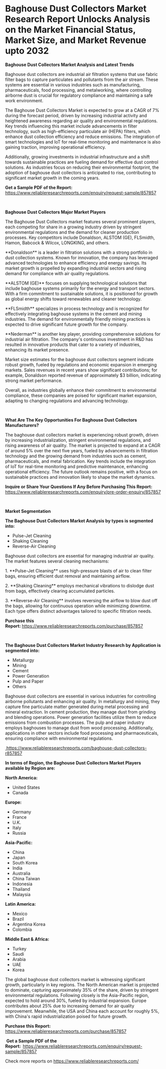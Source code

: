 <p><h1>Baghouse Dust Collectors Market Research Report Unlocks Analysis on the Market Financial Status, Market Size, and Market Revenue upto 2032</h1></p><p><strong>Baghouse Dust Collectors Market Analysis and Latest Trends</strong></p>
<p><p>Baghouse dust collectors are industrial air filtration systems that use fabric filter bags to capture particulates and pollutants from the air stream. These systems are essential in various industries such as manufacturing, pharmaceuticals, food processing, and metalworking, where controlling airborne dust is crucial for regulatory compliance and maintaining a safe work environment.</p><p>The Baghouse Dust Collectors Market is expected to grow at a CAGR of 7% during the forecast period, driven by increasing industrial activity and heightened awareness regarding air quality and environmental regulations. Key trends influencing this market include advancements in filter technology, such as high-efficiency particulate air (HEPA) filters, which enhance dust collection efficiency and reduce emissions. The integration of smart technologies and IoT for real-time monitoring and maintenance is also gaining traction, improving operational efficiency.</p><p>Additionally, growing investments in industrial infrastructure and a shift towards sustainable practices are fueling demand for effective dust control solutions. As industries focus on reducing their environmental footprint, the adoption of baghouse dust collectors is anticipated to rise, contributing to significant market growth in the coming years.</p></p>
<p><strong>Get a Sample PDF of the Report:&nbsp;</strong> <a href="https://www.reliableresearchreports.com/enquiry/request-sample/857857?utm_campaign=2227&utm_medium=2&utm_source=Github&utm_content=ia&utm_term=17022025&utm_id=baghouse-dust-collectors">https://www.reliableresearchreports.com/enquiry/request-sample/857857</a></p>
<p>&nbsp;</p>
<p><strong>Baghouse Dust Collectors Major Market Players</strong></p>
<p><p>The Baghouse Dust Collectors market features several prominent players, each competing for share in a growing industry driven by stringent environmental regulations and the demand for cleaner production processes. Key competitors include Donaldson, ALSTOM (GE), FLSmidth, Hamon, Babcock & Wilcox, LONGKING, and others.</p><p>**Donaldson** is a leader in filtration solutions with a strong portfolio in dust collection systems. Known for innovation, the company has leveraged advanced technologies to enhance efficiency and energy savings. Its market growth is propelled by expanding industrial sectors and rising demand for compliance with air quality regulations.</p><p>**ALSTOM (GE)** focuses on supplying technological solutions that include baghouse systems primarily for the energy and transport sectors. With a firm commitment to sustainable solutions, it is positioned for growth as global energy shifts toward renewables and cleaner technology.</p><p>**FLSmidth** specializes in process technology and is recognized for effectively integrating baghouse systems in the cement and mining industries. The demand for environmentally friendly mining practices is expected to drive significant future growth for the company.</p><p>**Nederman** is another key player, providing comprehensive solutions for industrial air filtration. The company's continuous investment in R&D has resulted in innovative products that cater to a variety of industries, enhancing its market presence.</p><p>Market size estimates for the baghouse dust collectors segment indicate robust growth, fueled by regulations and economic expansion in emerging markets. Sales revenues in recent years show significant contributions; for example, Donaldson reported revenue of approximately $3 billion, indicating strong market performance.</p><p>Overall, as industries globally enhance their commitment to environmental compliance, these companies are poised for significant market expansion, adapting to changing regulations and advancing technology.</p></p>
<p>&nbsp;</p>
<p><strong>What Are The Key Opportunities For Baghouse Dust Collectors Manufacturers?</strong></p>
<p><p>The baghouse dust collectors market is experiencing robust growth, driven by increasing industrialization, stringent environmental regulations, and rising awareness of air quality. The market is projected to expand at a CAGR of around 5% over the next five years, fueled by advancements in filtration technology and the growing demand from industries such as cement, pharmaceuticals, and metal fabrication. Key trends include the integration of IoT for real-time monitoring and predictive maintenance, enhancing operational efficiency. The future outlook remains positive, with a focus on sustainable practices and innovation likely to shape the market dynamics.</p></p>
<p><strong>Inquire or Share Your Questions If Any Before Purchasing This Report:</strong> <a href="https://www.reliableresearchreports.com/enquiry/pre-order-enquiry/857857?utm_campaign=2227&utm_medium=2&utm_source=Github&utm_content=ia&utm_term=17022025&utm_id=baghouse-dust-collectors">https://www.reliableresearchreports.com/enquiry/pre-order-enquiry/857857</a></p>
<p>&nbsp;</p>
<p><strong>Market Segmentation</strong></p>
<p><strong>The Baghouse Dust Collectors Market Analysis by types is segmented into:</strong></p>
<p><ul><li>Pulse-Jet Cleaning</li><li>Shaking Cleaning</li><li>Reverse-Air Cleaning</li></ul></p>
<p><p>Baghouse dust collectors are essential for managing industrial air quality. The market features several cleaning mechanisms: </p><p>1. **Pulse-Jet Cleaning** uses high-pressure blasts of air to clean filter bags, ensuring efficient dust removal and maintaining airflow.</p><p>   </p><p>2. **Shaking Cleaning** employs mechanical vibrations to dislodge dust from bags, effectively clearing accumulated particles.</p><p>3. **Reverse-Air Cleaning** involves reversing the airflow to blow dust off the bags, allowing for continuous operation while minimizing downtime. Each type offers distinct advantages tailored to specific filtration needs.</p></p>
<p><strong>Purchase this Report:&nbsp;</strong><a href="https://www.reliableresearchreports.com/purchase/857857?utm_campaign=2227&utm_medium=2&utm_source=Github&utm_content=ia&utm_term=17022025&utm_id=baghouse-dust-collectors">https://www.reliableresearchreports.com/purchase/857857</a></p>
<p>&nbsp;</p>
<p><strong>The Baghouse Dust Collectors Market Industry Research by Application is segmented into:</strong></p>
<p><ul><li>Metallurgy</li><li>Mining</li><li>Cement</li><li>Power Generation</li><li>Pulp and Paper</li><li>Others</li></ul></p>
<p><p>Baghouse dust collectors are essential in various industries for controlling airborne pollutants and enhancing air quality. In metallurgy and mining, they capture fine particulate matter generated during metal processing and mineral extraction. In cement production, they manage dust from grinding and blending operations. Power generation facilities utilize them to reduce emissions from combustion processes. The pulp and paper industry employs baghouses to manage dust from wood processing. Additionally, applications in other sectors include food processing and pharmaceuticals, ensuring compliance with environmental regulations.</p></p>
<p><a href="https://www.reliableresearchreports.com/baghouse-dust-collectors-r857857?utm_campaign=2227&utm_medium=2&utm_source=Github&utm_content=ia&utm_term=17022025&utm_id=baghouse-dust-collectors">&nbsp;https://www.reliableresearchreports.com/baghouse-dust-collectors-r857857</a></p>
<p><strong>In terms of Region, the Baghouse Dust Collectors Market Players available by Region are:</strong></p>
<p>
    <p> <strong> North America: </strong>
        <ul>
            <li>United States</li>
            <li>Canada</li>
        </ul>
        </p> 
    <p> <strong> Europe: </strong>
        <ul>
            <li>Germany</li>
            <li>France</li>
            <li>U.K.</li>
            <li>Italy</li>
            <li>Russia</li>
        </ul>
        </p> 
    <p> <strong> Asia-Pacific: </strong>
        <ul>
            <li>China</li>
            <li>Japan</li>
            <li>South Korea</li>
            <li>India</li>
            <li>Australia</li>
            <li>China Taiwan</li>
            <li>Indonesia</li>
            <li>Thailand</li>
            <li>Malaysia</li>
        </ul>
        </p> 
    <p> <strong> Latin America: </strong>
        <ul>
            <li>Mexico</li>
            <li>Brazil</li>
            <li>Argentina Korea</li>
            <li>Colombia</li>
        </ul>
        </p> 
    <p> <strong> Middle East & Africa: </strong>
        <ul>
            <li>Turkey</li>
            <li>Saudi</li>
            <li>Arabia</li>
            <li>UAE</li>
            <li>Korea</li>
        </ul>
    </p>
    </p>
<p><p>The global baghouse dust collectors market is witnessing significant growth, particularly in key regions. The North American market is projected to dominate, capturing approximately 35% of the share, driven by stringent environmental regulations. Following closely is the Asia-Pacific region, expected to hold around 30%, fueled by industrial expansion. Europe contributes about 25% due to increasing demand for air quality improvement. Meanwhile, the USA and China each account for roughly 5%, with China's rapid industrialization poised for future growth.</p></p>
<p><strong>Purchase this Report: </strong><a href="https://www.reliableresearchreports.com/purchase/857857?utm_campaign=2227&utm_medium=2&utm_source=Github&utm_content=ia&utm_term=17022025&utm_id=baghouse-dust-collectors">https://www.reliableresearchreports.com/purchase/857857</a></p>
<p>&nbsp;<strong>Get a Sample PDF of the Report:&nbsp;&nbsp;</strong><a href="https://www.reliableresearchreports.com/enquiry/request-sample/857857?utm_campaign=2227&utm_medium=2&utm_source=Github&utm_content=ia&utm_term=17022025&utm_id=baghouse-dust-collectors">https://www.reliableresearchreports.com/enquiry/request-sample/857857</a></p>
<p><strong></strong></p>
<p>Check more reports on <a href="https://www.reliableresearchreports.com/?utm_campaign=2227&utm_medium=2&utm_source=Github&utm_content=ia&utm_term=17022025&utm_id=baghouse-dust-collectors">https://www.reliableresearchreports.com/</a></p>
